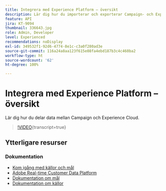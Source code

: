 ```yaml
---
title: Integrera med Experience Platform – översikt
description: Lär dig hur du importerar och exporterar Campaign- och Experience Cloud-data, vilket möjliggör kommunikation mellan de två lösningarna.
feature: API
jira: KT-9094
thumbnail: 336643.jpg
role: Admin, Developer
level: Experienced
recommendations: noDisplay
exl-id: 349532f1-92d6-4774-8e1c-c3a0f280ad3e
source-git-commit: 116a24a8aa123f615e08fa4ebd187b3c4c460ba2
workflow-type: ht
source-wordcount: '62'
ht-degree: 100%

---
```


# Integrera med Experience Platform – översikt

Lär dig hur du delar data mellan Campaign och Experience Cloud.

>[!VIDEO](https://video.tv.adobe.com/v/336643?quality=12&learn=on){transcript=true}

## Ytterligare resurser

### Dokumentation

* [Kom igång med källor och mål](https://experienceleague.adobe.com/docs/campaign-classic/using/integrating-with-adobe-experience-cloud/aep-sources-destinations/get-started-sources-destinations.html?lang=sv#)
* [Adobe Real-time Customer Data Platform](https://experienceleague.adobe.com/docs/experience-platform/rtcdp/overview.html?lang=sv)
* [Dokumentation om mål](https://experienceleague.adobe.com/docs/experience-platform/destinations/home.htmll?lang=sv)
* [Dokumentation om källor](https://experienceleague.adobe.com/docs/experience-platform/sources/home.htmll?lang=sv)
